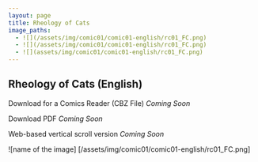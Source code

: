 ```yaml
---
layout: page
title: Rheology of Cats 
image_paths:
  - ![](/assets/img/comic01/comic01-english/rc01_FC.png)
  - ![](/assets/img/comic01/comic01-english/rc01_FC.png)
  - ![](assets/img/comic01/comic01-english/rc01_FC.png)
---
```

<div class="col-lg-12 text-center">
	<h2 class="section-heading text-uppercase">Rheology of Cats (English)</h2>
</div>

Download for a Comics Reader (CBZ File) *Coming Soon*

Download PDF *Coming Soon*

Web-based vertical scroll version *Coming Soon*

![name of the image] [/assets/img/comic01/comic01-english/rc01_FC.png]
